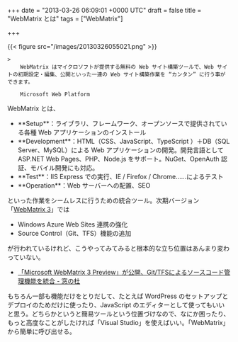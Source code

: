 
+++
date = "2013-03-26 06:09:01 +0000 UTC"
draft = false
title = "WebMatrix とは"
tags = ["WebMatrix"]

+++


{{< figure src="/images/20130326055021.png"  >}}

    >
        WebMatrix はマイクロソフトが提供する無料の Web サイト構築ツールで、Web サイトの初期設定・編集、公開といった一連の Web サイト構築作業を “カンタン” に行う事ができます。

        Microsoft Web Platform
    
WebMatrix とは、

<ul>
<li>**Setup**：ライブラリ、フレームワーク、オープンソースで提供されている各種 Web アプリケーションのインストール</li>
<li>**Development**：HTML（CSS、JavaScript、TypeScript ）＋DB（SQL Server、MySQL）による Web アプリケーションの開発。開発言語として ASP.NET Web Pages、PHP、Node.js をサポート。NuGet、OpenAuth 認証、モバイル開発にも対応。</li>
<li>**Test**：IIS Express での実行、IE / Firefox / Chrome……によるテスト</li>
<li>**Operation**：Web サーバーへの配置、SEO</li>
</ul>といった作業をシームレスに行うための統合ツール。次期バージョン「<a href="http://www.microsoft.com/web/webmatrix/next/">WebMatrix 3</a>」では

<ul>
<li>Windows Azure Web Sites 連携の強化</li>
<li>Source Control（Git、TFS）機能の追加</li>
</ul>が行われているけれど、こうやってみてみると根本的な立ち位置はあんまり変わっていない。

<ul>
<li><a href="http://www.forest.impress.co.jp/docs/news/20130325_593025.html">「Microsoft WebMatrix 3 Preview」が公開、Git/TFSによるソースコード管理機能を統合 - 窓の杜</a></li>
</ul>もちろん一部も機能だけをとりだして、たとえば WordPress のセットアップとデプロイのためだけに使ったり、JavaScript のエディターとして使ってもいいと思う。どちらかというと簡易ツールという位置づけなので、なにか困ったり、もっと高度なことがしたければ「Visual Studio」を使えばいい。「WebMatrix」から簡単に呼び出せる。


